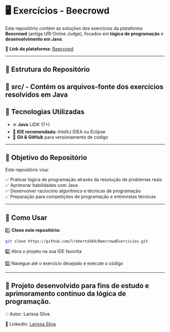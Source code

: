 # 🖥️ Exercícios - Beecrowd  

Este repositório contém as soluções dos exercícios da plataforma **Beecrowd** (antiga URI Online Judge), focados em **lógica de programação** e **desenvolvimento em Java**.  

📌 **Link da plataforma:** [Beecrowd](https://www.beecrowd.com.br/)  

---

## 📂 Estrutura do Repositório  

📁 **src/** - Contém os arquivos-fonte dos exercícios resolvidos em Java
---

## 🔧 Tecnologias Utilizadas  

- ☕ **Java** (JDK 17+)  
- 📝 **IDE recomendada:** IntelliJ IDEA ou Eclipse  
- 📄 **Git & GitHub** para versionamento de código  

---

## 🎯 Objetivo do Repositório  

Este repositório visa:  

✅ Praticar lógica de programação através da resolução de problemas reais  
✅ Aprimorar habilidades com Java  
✅ Desenvolver raciocínio algorítmico e técnicas de programação  
✅ Preparação para competições de programação e entrevistas técnicas  

---

## 📢 Como Usar  

1️⃣ **Clone este repositório:**  
```bash
git clone https://github.com/lroberta569/BeecrowdExercicios.git

```
2️⃣ Abra o projeto na sua IDE favorita

3️⃣ Navegue até o exercício desejado e execute o código

---

## 📌 Projeto desenvolvido para fins de estudo e aprimoramento contínuo da lógica de programação.

💡 Autor: Larissa Silva

📧 LinkedIn: [Larissa Silva](https://www.linkedin.com/in/larissa-roberta569/)
